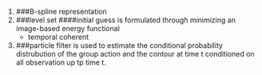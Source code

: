 1. ###B-spline representation
2. ###level set
   ####initial guess is formulated through minimizing an image-based energy functional
   *  temporal coherent
3. ###particle filter is used to estimate the conditional probability distrubution of the group action and the contour at time t conditioned on all observation up tp time t.